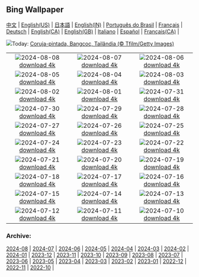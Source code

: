 ## Bing Wallpaper
[中文](README.md) |                     [English(US)](en-US.md) |                     [日本語](ja-JP.md) |                     [English(IN)](en-IN.md) |                     [Português do Brasil](pt-BR.md) |                     [Français](fr-FR.md) |                     [Deutsch](de-DE.md) |                     [English(CA)](en-CA.md) |                     [English(GB)](en-GB.md) |                     [Italiano](it-IT.md) |                     [Español](es-ES.md) |                     [Français(CA)](fr-CA.md) |                    

![](https://www.bing.com/th?id=OHR.SpottedOwlet_PT-BR0320206589_UHD.jpg&w=1000)Today: [Coruja-pintada, Bangcoc, Tailândia (© Tfilm/Getty Images)](https://www.bing.com/th?id=OHR.SpottedOwlet_PT-BR0320206589_UHD.jpg)

|      |      |      |
| :----: | :----: | :----: |
|![](https://www.bing.com/th?id=OHR.MichiganLighthouse_PT-BR0055198491_UHD.jpg&pid=hp&w=384&h=216&rs=1&c=4)2024-08-08 [download 4k](https://www.bing.com/th?id=OHR.MichiganLighthouse_PT-BR0055198491_UHD.jpg)|![](https://www.bing.com/th?id=OHR.MolokiniHawaii_PT-BR9827408111_UHD.jpg&pid=hp&w=384&h=216&rs=1&c=4)2024-08-07 [download 4k](https://www.bing.com/th?id=OHR.MolokiniHawaii_PT-BR9827408111_UHD.jpg)|![](https://www.bing.com/th?id=OHR.HertfordshireLavender_PT-BR9531166050_UHD.jpg&pid=hp&w=384&h=216&rs=1&c=4)2024-08-06 [download 4k](https://www.bing.com/th?id=OHR.HertfordshireLavender_PT-BR9531166050_UHD.jpg)|
|![](https://www.bing.com/th?id=OHR.DiaInternacionaldosAvos_PT-BR2289016069_UHD.jpg&pid=hp&w=384&h=216&rs=1&c=4)2024-08-05 [download 4k](https://www.bing.com/th?id=OHR.DiaInternacionaldosAvos_PT-BR2289016069_UHD.jpg)|![](https://www.bing.com/th?id=OHR.WulongKarst_PT-BR9259543869_UHD.jpg&pid=hp&w=384&h=216&rs=1&c=4)2024-08-04 [download 4k](https://www.bing.com/th?id=OHR.WulongKarst_PT-BR9259543869_UHD.jpg)|![](https://www.bing.com/th?id=OHR.TrunkBay_PT-BR8573788345_UHD.jpg&pid=hp&w=384&h=216&rs=1&c=4)2024-08-03 [download 4k](https://www.bing.com/th?id=OHR.TrunkBay_PT-BR8573788345_UHD.jpg)|
|![](https://www.bing.com/th?id=OHR.KaptaiLake_PT-BR8351405372_UHD.jpg&pid=hp&w=384&h=216&rs=1&c=4)2024-08-02 [download 4k](https://www.bing.com/th?id=OHR.KaptaiLake_PT-BR8351405372_UHD.jpg)|![](https://www.bing.com/th?id=OHR.HoodoosBryce_PT-BR8116004606_UHD.jpg&pid=hp&w=384&h=216&rs=1&c=4)2024-08-01 [download 4k](https://www.bing.com/th?id=OHR.HoodoosBryce_PT-BR8116004606_UHD.jpg)|![](https://www.bing.com/th?id=OHR.GimignanoTuscany_PT-BR7820946889_UHD.jpg&pid=hp&w=384&h=216&rs=1&c=4)2024-07-31 [download 4k](https://www.bing.com/th?id=OHR.GimignanoTuscany_PT-BR7820946889_UHD.jpg)|
|![](https://www.bing.com/th?id=OHR.DiadoAgricultor_PT-BR1621260840_UHD.jpg&pid=hp&w=384&h=216&rs=1&c=4)2024-07-30 [download 4k](https://www.bing.com/th?id=OHR.DiadoAgricultor_PT-BR1621260840_UHD.jpg)|![](https://www.bing.com/th?id=OHR.BeachHutsSweden_PT-BR7531114296_UHD.jpg&pid=hp&w=384&h=216&rs=1&c=4)2024-07-29 [download 4k](https://www.bing.com/th?id=OHR.BeachHutsSweden_PT-BR7531114296_UHD.jpg)|![](https://www.bing.com/th?id=OHR.RhinelandVineyards_PT-BR7268269161_UHD.jpg&pid=hp&w=384&h=216&rs=1&c=4)2024-07-28 [download 4k](https://www.bing.com/th?id=OHR.RhinelandVineyards_PT-BR7268269161_UHD.jpg)|
|![](https://www.bing.com/th?id=OHR.PontNeuf_PT-BR6985503586_UHD.jpg&pid=hp&w=384&h=216&rs=1&c=4)2024-07-27 [download 4k](https://www.bing.com/th?id=OHR.PontNeuf_PT-BR6985503586_UHD.jpg)|![](https://www.bing.com/th?id=OHR.SmokyMountainTrail_PT-BR2635483756_UHD.jpg&pid=hp&w=384&h=216&rs=1&c=4)2024-07-26 [download 4k](https://www.bing.com/th?id=OHR.SmokyMountainTrail_PT-BR2635483756_UHD.jpg)|![](https://www.bing.com/th?id=OHR.YoungJaguar_PT-BR2280455172_UHD.jpg&pid=hp&w=384&h=216&rs=1&c=4)2024-07-25 [download 4k](https://www.bing.com/th?id=OHR.YoungJaguar_PT-BR2280455172_UHD.jpg)|
|![](https://www.bing.com/th?id=OHR.MethoniCastle_PT-BR2033564506_UHD.jpg&pid=hp&w=384&h=216&rs=1&c=4)2024-07-24 [download 4k](https://www.bing.com/th?id=OHR.MethoniCastle_PT-BR2033564506_UHD.jpg)|![](https://www.bing.com/th?id=OHR.HammockCamping_PT-BR1798965099_UHD.jpg&pid=hp&w=384&h=216&rs=1&c=4)2024-07-23 [download 4k](https://www.bing.com/th?id=OHR.HammockCamping_PT-BR1798965099_UHD.jpg)|![](https://www.bing.com/th?id=OHR.ZanzibarBoats_PT-BR1541762225_UHD.jpg&pid=hp&w=384&h=216&rs=1&c=4)2024-07-22 [download 4k](https://www.bing.com/th?id=OHR.ZanzibarBoats_PT-BR1541762225_UHD.jpg)|
|![](https://www.bing.com/th?id=OHR.MineralMoon_PT-BR1317802439_UHD.jpg&pid=hp&w=384&h=216&rs=1&c=4)2024-07-21 [download 4k](https://www.bing.com/th?id=OHR.MineralMoon_PT-BR1317802439_UHD.jpg)|![](https://www.bing.com/th?id=OHR.DiaNacionaldoFutebol_PT-BR4614165115_UHD.jpg&pid=hp&w=384&h=216&rs=1&c=4)2024-07-20 [download 4k](https://www.bing.com/th?id=OHR.DiaNacionaldoFutebol_PT-BR4614165115_UHD.jpg)|![](https://www.bing.com/th?id=OHR.MayotteCoral_PT-BR1070255850_UHD.jpg&pid=hp&w=384&h=216&rs=1&c=4)2024-07-19 [download 4k](https://www.bing.com/th?id=OHR.MayotteCoral_PT-BR1070255850_UHD.jpg)|
|![](https://www.bing.com/th?id=OHR.DiadoCurupira_PT-BR5262042998_UHD.jpg&pid=hp&w=384&h=216&rs=1&c=4)2024-07-18 [download 4k](https://www.bing.com/th?id=OHR.DiadoCurupira_PT-BR5262042998_UHD.jpg)|![](https://www.bing.com/th?id=OHR.AncientOrkney_PT-BR0835986378_UHD.jpg&pid=hp&w=384&h=216&rs=1&c=4)2024-07-17 [download 4k](https://www.bing.com/th?id=OHR.AncientOrkney_PT-BR0835986378_UHD.jpg)|![](https://www.bing.com/th?id=OHR.TateishiPark_PT-BR0601453659_UHD.jpg&pid=hp&w=384&h=216&rs=1&c=4)2024-07-16 [download 4k](https://www.bing.com/th?id=OHR.TateishiPark_PT-BR0601453659_UHD.jpg)|
|![](https://www.bing.com/th?id=OHR.SilkyShark_PT-BR0331927489_UHD.jpg&pid=hp&w=384&h=216&rs=1&c=4)2024-07-15 [download 4k](https://www.bing.com/th?id=OHR.SilkyShark_PT-BR0331927489_UHD.jpg)|![](https://www.bing.com/th?id=OHR.CappadociaRocks_PT-BR0064255602_UHD.jpg&pid=hp&w=384&h=216&rs=1&c=4)2024-07-14 [download 4k](https://www.bing.com/th?id=OHR.CappadociaRocks_PT-BR0064255602_UHD.jpg)|![](https://www.bing.com/th?id=OHR.RainierWildflowers_PT-BR9770254578_UHD.jpg&pid=hp&w=384&h=216&rs=1&c=4)2024-07-13 [download 4k](https://www.bing.com/th?id=OHR.RainierWildflowers_PT-BR9770254578_UHD.jpg)|
|![](https://www.bing.com/th?id=OHR.GangiSicily_PT-BR9510016968_UHD.jpg&pid=hp&w=384&h=216&rs=1&c=4)2024-07-12 [download 4k](https://www.bing.com/th?id=OHR.GangiSicily_PT-BR9510016968_UHD.jpg)|![](https://www.bing.com/th?id=OHR.CollaredAracari_PT-BR9257323315_UHD.jpg&pid=hp&w=384&h=216&rs=1&c=4)2024-07-11 [download 4k](https://www.bing.com/th?id=OHR.CollaredAracari_PT-BR9257323315_UHD.jpg)|![](https://www.bing.com/th?id=OHR.TalampayaNP_PT-BR9006778184_UHD.jpg&pid=hp&w=384&h=216&rs=1&c=4)2024-07-10 [download 4k](https://www.bing.com/th?id=OHR.TalampayaNP_PT-BR9006778184_UHD.jpg)|


### Archive:
[2024-08](archive/pt-BR/202408/README.md) | [2024-07](archive/pt-BR/202407/README.md) | [2024-06](archive/pt-BR/202406/README.md) | [2024-05](archive/pt-BR/202405/README.md) | [2024-04](archive/pt-BR/202404/README.md) | [2024-03](archive/pt-BR/202403/README.md) | [2024-02](archive/pt-BR/202402/README.md) | [2024-01](archive/pt-BR/202401/README.md) | [2023-12](archive/pt-BR/202312/README.md) | [2023-11](archive/pt-BR/202311/README.md) | [2023-10](archive/pt-BR/202310/README.md) | [2023-09](archive/pt-BR/202309/README.md) | [2023-08](archive/pt-BR/202308/README.md) | [2023-07](archive/pt-BR/202307/README.md) | [2023-06](archive/pt-BR/202306/README.md) | [2023-05](archive/pt-BR/202305/README.md) | [2023-04](archive/pt-BR/202304/README.md) | [2023-03](archive/pt-BR/202303/README.md) | [2023-02](archive/pt-BR/202302/README.md) | [2023-01](archive/pt-BR/202301/README.md) | [2022-12](archive/pt-BR/202212/README.md) | [2022-11](archive/pt-BR/202211/README.md) | [2022-10](archive/pt-BR/202210/README.md) | 